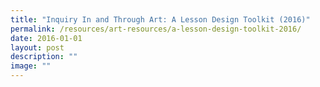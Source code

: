 ```yaml
---
title: "Inquiry In and Through Art: A Lesson Design Toolkit (2016)"
permalink: /resources/art-resources/a-lesson-design-toolkit-2016/
date: 2016-01-01
layout: post
description: ""
image: ""
---
```

